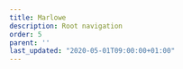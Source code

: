 ```yaml
---
title: Marlowe
description: Root navigation
order: 5
parent: ''
last_updated: "2020-05-01T09:00:00+01:00"
---
```

